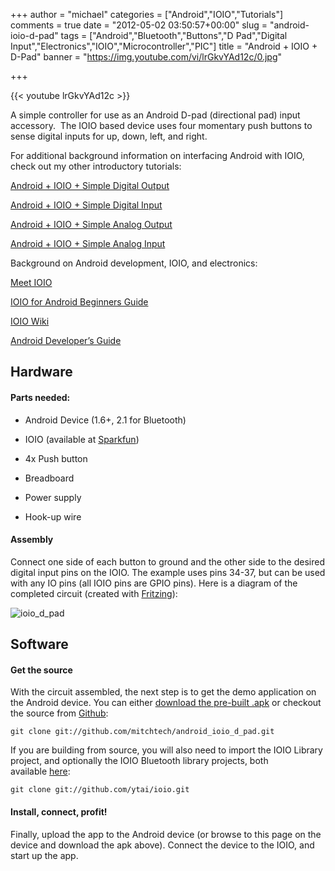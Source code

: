 +++
author = "michael"
categories = ["Android","IOIO","Tutorials"]
comments = true
date = "2012-05-02 03:50:57+00:00"
slug = "android-ioio-d-pad"
tags = ["Android","Bluetooth","Buttons","D Pad","Digital Input","Electronics","IOIO","Microcontroller","PIC"]
title = "Android + IOIO + D-Pad"
banner = "https://img.youtube.com/vi/lrGkvYAd12c/0.jpg"

+++

{{< youtube lrGkvYAd12c >}}

A simple controller for use as an Android D-pad (directional pad) input accessory.  The IOIO based device uses four momentary push buttons to sense digital inputs for up, down, left, and right.

For additional background information on interfacing Android with IOIO, check out my other introductory tutorials:

[Android + IOIO + Simple Digital Output](http://mitchtech.net/android-ioio-simple-digital-output/)

[Android + IOIO + Simple Digital Input](http://mitchtech.net/android-ioio-simple-digital-input/)

[Android + IOIO + Simple Analog Output](http://mitchtech.net/android-ioio-simple-analog-output/)

[Android + IOIO + Simple Analog Input](http://mitchtech.net/android-ioio-simple-analog-input/)

Background on Android development, IOIO, and electronics:

[Meet IOIO](http://ytai-mer.blogspot.com/2011/04/meet-ioio-io-for-android.html)

[IOIO for Android Beginners Guide](http://www.sparkfun.com/tutorials/280)

[IOIO Wiki](https://github.com/ytai/ioio/wiki)

[Android Developer’s Guide](http://developer.android.com/guide/index.html)

## Hardware

#### Parts needed:

  * Android Device (1.6+, 2.1 for Bluetooth)

  * IOIO (available at [Sparkfun](http://www.sparkfun.com/products/10748))

  * 4x Push button

  * Breadboard

  * Power supply

  * Hook-up wire

#### Assembly

Connect one side of each button to ground and the other side to the desired digital input pins on the IOIO. The example uses pins 34-37, but can be used with any IO pins (all IOIO pins are GPIO pins). Here is a diagram of the completed circuit (created with [Fritzing](http://fritzing.org/)):

![ioio_d_pad](/img/ioio_d_pad.png)

## Software

#### Get the source

With the circuit assembled, the next step is to get the demo application on the Android device. You can either [download the pre-built .apk](http://mitch-tech.appspot.com/ioio/IOIODPad.apk) or checkout the source from [Github](https://github.com/mitchtech/android_ioio_d_dap):

```
git clone git://github.com/mitchtech/android_ioio_d_pad.git
```

If you are building from source, you will also need to import the IOIO Library project, and optionally the IOIO Bluetooth library projects, both available [here](https://github.com/ytai/ioio):

```
git clone git://github.com/ytai/ioio.git
```

#### Install, connect, profit!

Finally, upload the app to the Android device (or browse to this page on the device and download the apk above). Connect the device to the IOIO, and start up the app.

